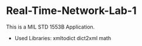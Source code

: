 # Real-Time-Network-Lab-1
This is a MIL STD 1553B Application.

- Used Libraries:
xmltodict
dict2xml
math
